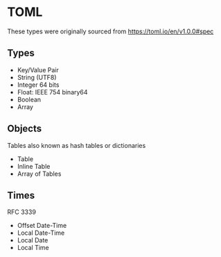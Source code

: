 # TOML

These types were originally sourced from https://toml.io/en/v1.0.0#spec

## Types

* Key/Value Pair
* String (UTF8)
* Integer 64 bits
* Float: IEEE 754 binary64
* Boolean
* Array

## Objects

Tables also known as hash tables or dictionaries

* Table
* Inline Table
* Array of Tables

## Times

RFC 3339

* Offset Date-Time
* Local Date-Time
* Local Date
* Local Time